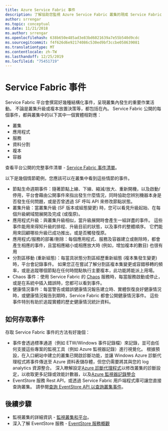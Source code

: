 ```yaml
---
title: Azure Service Fabric 事件
description: 了解協助您監視 Azure Service Fabric 叢集的現成 Service Fabric 事件。
author: srrengar
ms.topic: conceptual
ms.date: 11/21/2018
ms.author: srrengar
ms.openlocfilehash: 638b650e485ad3e83bd6021639a7e55b540d9cdc
ms.sourcegitcommit: f4f626d6e92174086c530ed9bf3ccbe058639081
ms.translationtype: MT
ms.contentlocale: zh-TW
ms.lasthandoff: 12/25/2019
ms.locfileid: "75451719"
---
```

# <a name="service-fabric-events"></a>Service Fabric 事件 

Service Fabric 平台會撰寫好幾種結構化事件，呈現叢集內發生的重要作業活動。 不論是叢集升級或複本放置決策等，都包括在內。 Service Fabric 公開的每個事件，都與叢集中的以下其中一個實體相對應：
* 叢集
* 應用程式
* 服務
* 資料分割
* 複本 
* 容器

查看平台公開的完整事件清單 - [Service Fabric 事件清單](service-fabric-diagnostics-event-generation-operational.md)。

以下是幾個情節範例，您應該可以在叢集中看到這些情節的事件。 
* 節點生命週期事件：隨著節點上線、下線、縮減/放大、重新開機，以及啟動/停用，平台會藉由公開事件來指出發生什麼情況，同時協助您辨別機器本身是否發生任何問題，或是否曾透過 SF 呼叫 API 來修改節點狀態。
* 叢集升級：當叢集升級 (SF 版本或組態變更) 時，您可以看見升級起始、在每個升級網域間展開及完成 (或復原)。 
* 應用程式升級：與叢集升級相似，當升級展開時會產生一組詳盡的事件。 這些事件能用來得知升級的排程、升級目前的狀態，以及事件的整體順序。 它們能用來回顧哪些升級已成功推出，或是否觸發復原。
* 應用程式/服務的部署/刪除：每個應用程式、服務及容器建立或刪除時，都會產生相應的事件，且當相應縮小或相應放大時 (例如，增加複本的數目) 也很有用
* 分割區移動 (重新組態)：每當具狀態分割區經歷重新組態 (複本集發生變更) 時，平台會記錄事件。 如果您正在嘗試了解分割區複本集變更或容錯移轉的頻率，或是追蹤哪個節點在任何時間點執行主要複本，此功能將能派上用場。
* Chaos 事件：使用 Service Fabric 的 [Chaos](service-fabric-controlled-chaos.md) 服務時，每當服務啟動或停止，或是在系統中插入錯誤時，您都可以看到事件。
* 健康情況事件：每當警告或錯誤健康情況報告建立時、實體恢復良好健康情況時，或健康情況報告到期時，Service Fabric 都會公開健康情況事件。 這些事件特別有助於追蹤實體的歷史健康情況統計資料。 

## <a name="how-to-access-events"></a>如何存取事件

存取 Service Fabric 事件的方法有好幾個：
* 事件會透過標準通道（例如 ETW/Windows 事件記錄檔）來記錄，並可由任何支援這些專案的監視工具（例如 Azure 監視器記錄）進行視覺化。 根據預設，在入口網站中建立的叢集已開啟診斷功能，並讓 Windows Azure 診斷代理程式將事件傳送至 Azure 資料表儲存體，但您仍需要將其與您的 log analytics 資源整合。 深入瞭解設定[Azure 診斷代理程式](service-fabric-diagnostics-event-aggregation-wad.md)以修改叢集的診斷設定，以收取更多記錄或效能計數器，以及[Azure 監視器記錄整合](service-fabric-diagnostics-event-analysis-oms.md)
* EventStore 服務 Rest API，或透過 Service Fabric 用戶端程式庫可讓您直接查詢叢集。 請參閱[查詢 EventStore API 以查詢叢集事件](service-fabric-diagnostics-eventstore-query.md)。

## <a name="next-steps"></a>後續步驟
* 監視叢集的詳細資訊 - [監視叢集和平台](service-fabric-diagnostics-event-generation-infra.md)。
* 深入了解 EventStore 服務 - [EventStore 服務概觀](service-fabric-diagnostics-eventstore.md)
